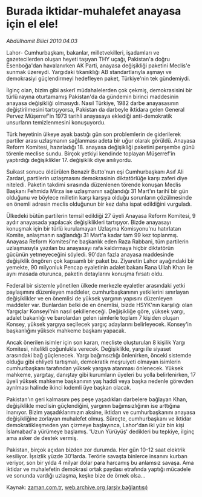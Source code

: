 # Burada iktidar-muhalefet anayasa için el ele!

*Abdülhamit Bilici 2010.04.03*

<td class="columnist-detail">
<p>Lahor- Cumhurbaşkanı, bakanlar, milletvekilleri, işadamları ve gazetecilerden oluşan heyeti taşıyan THY uçağı, Pakistan'a doğru Esenboğa'dan havalanırken AK Parti, anayasa değişikliği paketini Meclis'e sunmak üzereydi. Yargıdaki tıkanıklığı AB standartlarıyla aşmayı ve demokrasiyi güçlendirmeyi hedefleyen paket, Türkiye'nin tek gündemiydi.</p>
<p>
<div id="haberMetinDiv">
<p> İlginç olan, bizim gibi askerî müdahalelerden çok çekmiş, demokrasisini bir türlü rayına oturtamamış Pakistan'da da gündemin birinci maddesinin anayasa değişikliği olmasıydı. Nasıl Türkiye, 1982 darbe anayasasının değiştirilmesini tartışıyorsa, Pakistan da darbeyle iktidara gelen General Pervez Müşerref'in 1973 tarihli anayasaya eklediği anti-demokratik unsurların temizlenmesini konuşuyordu.
<p> Türk heyetinin ülkeye ayak bastığı gün son problemlerin de giderilerek partiler arası uzlaşmanın sağlanması adeta bir uğur olarak görüldü. Anayasa Reform Komitesi, hazırladığı 18. anayasa değişikliği paketini perşembe günü törenle meclise sundu. Birçok yetkiyi kendinde toplayan Müşerref'in yaptırdığı değişiklikler 17. değişiklik diye anılıyordu.
<p> Suikast sonucu öldürülen Benazir Butto'nun eşi Cumhurbaşkanı Asıf Ali Zardari, partilerin uzlaşmasını demokrasinin diktatörlüğe karşı zaferi diye niteledi. Paketin takdimi sırasında düzenlenen törende konuşan Meclis Başkanı Fehmida Mirza ise uzlaşmanın sağlandığı 31 Mart'ın tarihî bir gün olduğunu ve böylece milletin karşı karşıya olduğu sorunların çözülmesinde en önemli adresin meclis olduğunun bir kez daha ispat edildiğini vurguladı.
<p> Ülkedeki bütün partilerin temsil edildiği 27 üyeli Anayasa Reform Komitesi, 9 aydır anayasada yapılacak değişiklikleri tartışıyor. Bizde anayasayı konuşmak için bir türlü kurulamayan Uzlaşma Komisyonu'nu hatırlatan Komite, anlaşmanın sağlandığı 31 Mart'a kadar tam 99 kez toplanmış. Anayasa Reform Komitesi'ne başkanlık eden Raza Rabbani, tüm partilerin uzlaşmasıyla yazılan bu anayasayı rafa kaldırmaya hiçbir diktatörün gücünün yetmeyeceğini söyledi. 90'dan fazla anayasa maddesinde değişiklik öngören çok kapsamlı bir paket bu. Ziyaretin Lahor ayağındaki bir yemekte, 90 milyonluk Pencap eyaletinin adalet bakanı Rana Ullah Khan ile aynı masada oturunca, paketin detaylarını konuşma fırsatı oldu.
<p> Federal bir sistemle yönetilen ülkede merkezle eyaletler arasındaki yetki paylaşımını düzenleyen maddeler, cumhurbaşkanının yetkilerini sınırlayan değişiklikler ve en önemlisi de yüksek yargının yapısını düzenleyen maddeler var. Bunlardan belki de en önemlisi, bizde HSYK'nın karşılığı olan Yargıçlar Konseyi'nin nasıl şekilleneceği. Değişikliğe göre, yüksek yargı, adalet bakanlığı ve barolardan gelen isimlerle toplam 7 kişiden oluşan Konsey, yüksek yargıya seçilecek yargıç adaylarını belirleyecek. Konsey'in başkanlığını yüksek mahkeme başkanı yapacak.
<p> Ancak önerilen isimler için son kararı, mecliste oluşturulan 8 kişilik Yargı Komitesi, nitelikli çoğunlukla verecek. Değişiklikle, yargı ile siyaset arasındaki bağ güçlenecek. Yargı bağımsızlığı önlenirken, önceki sistemde olduğu gibi ehliyeti tartışmalı, demokratik meşruiyeti olmayan isimlerin cumhurbaşkanı tarafından yüksek yargıya atanması önlenecek. Yüksek mahkeme, yargıtay, danıştay gibi kurumların üyeleri bu yolla belirlenirken, 17 üyeli yüksek mahkeme başkanının yaş haddi veya başka nedenle görevden ayrılması halinde ikinci kıdemli üye başkan olacak.
<p> Pakistan'ın geri kalmasını peş peşe yaşadıkları darbelere bağlayan Khan, değişiklikle meclisin güçlendiğini, yargının bağımsızlığının ise arttığına inanıyor. Bizim yaşadıklarımızın aksine, iktidarı ve cumhurbaşkanını anayasa değişikliğine zorlayan muhalefet olmuş. Süreçte, cumhurbaşkanı ve iktidar demokratikleşmeden yan çizmeye başlayınca, Lahor'dan iki yüz bin kişi İslamabad'a yürümeye başlamış. 'Uzun Yürüyüş' dedikleri bu tepkiye, ilginç ama asker de destek vermiş.
<p> Pakistan, birçok açıdan bizden zor durumda. Her gün 10-12 saat elektrik kesiliyor. İşsizlik yüzde 30'larda. Terörle savaşta binlerce insanını kurban veriyor, son bir yılda 4 milyar dolar para harcamış bu anlamsız savaşa. Ama iktidar ve muhalefetin demokrasi ortak paydası etrafında yaptığı mücadele ve sonunda vardığı uzlaşma, keşke bize de örnek olsa...</p></p></p></p></p></p></p></p></div>
</p>
<a href="http://web.archive.org/web/20110107103028/mailto:a.bilici@zaman.com.tr">
</a></td>

Kaynak: [zaman.com.tr](http://zaman.com.tr/yazar.do?yazino=968961), [web.archive.org (arşiv bağlantısı)](http://web.archive.org/web/20110107103028/http://www.zaman.com.tr/yazar.do?yazino=968961)
